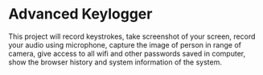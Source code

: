 # Advanced Keylogger


This project will record keystrokes, take screenshot of your screen, record your audio using microphone, capture the image of person in range of camera, give access to all wifi and other passwords saved in computer, show the browser history and system information of the system.
